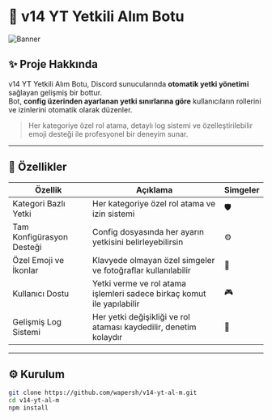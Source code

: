 # 🌌 v14 YT Yetkili Alım Botu

![Banner](https://i.imgur.com/yourbanner.png)

## ✨ Proje Hakkında
v14 YT Yetkili Alım Botu, Discord sunucularında **otomatik yetki yönetimi** sağlayan gelişmiş bir bottur.  
Bot, **config üzerinden ayarlanan yetki sınırlarına göre** kullanıcıların rollerini ve izinlerini otomatik olarak düzenler.  

> Her kategoriye özel rol atama, detaylı log sistemi ve özelleştirilebilir emoji desteği ile profesyonel bir deneyim sunar.

---

## 🌟 Özellikler

| Özellik | Açıklama | Simgeler |
|---------|----------|----------|
| Kategori Bazlı Yetki | Her kategoriye özel rol atama ve izin sistemi | 🛡️ |
| Tam Konfigürasyon Desteği | Config dosyasında her ayarın yetkisini belirleyebilirsin | ⚙️ |
| Özel Emoji ve İkonlar | Klavyede olmayan özel simgeler ve fotoğraflar kullanılabilir | 🌟 |
| Kullanıcı Dostu | Yetki verme ve rol atama işlemleri sadece birkaç komut ile yapılabilir | 🎮 |
| Gelişmiş Log Sistemi | Her yetki değişikliği ve rol ataması kaydedilir, denetim kolaydır | 📜 |

---

## ⚙️ Kurulum

```bash
git clone https://github.com/wapersh/v14-yt-al-m.git
cd v14-yt-al-m
npm install
